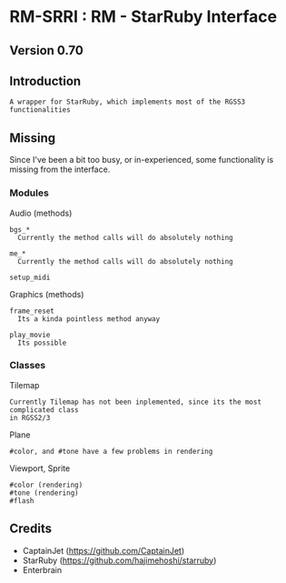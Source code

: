 # RM-SRRI : RM - StarRuby Interface
## Version 0.70

## Introduction
```
A wrapper for StarRuby, which implements most of the RGSS3
functionalities
```

## Missing
Since I've been a bit too busy, or in-experienced, some functionality is missing
from the interface.

### Modules
Audio (methods)
```
bgs_*
  Currently the method calls will do absolutely nothing

me_*
  Currently the method calls will do absolutely nothing

setup_midi
```

Graphics (methods)
```
frame_reset
  Its a kinda pointless method anyway

play_movie
  Its possible
```

### Classes
Tilemap
```
Currently Tilemap has not been inplemented, since its the most complicated class
in RGSS2/3
```

Plane
```
#color, and #tone have a few problems in rendering
```

Viewport, Sprite
```
#color (rendering)
#tone (rendering)
#flash
```

## Credits
- CaptainJet (https://github.com/CaptainJet)
- StarRuby (https://github.com/hajimehoshi/starruby)
- Enterbrain
